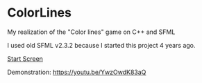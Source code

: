 # ColorLines
My realization of the "Color lines" game on C++ and SFML

I used old SFML v2.3.2 because I started this project 4 years ago.

[Start Screen](ReadmePics/Intro_screen.png)

Demonstration: https://youtu.be/YwzOwdK83aQ
